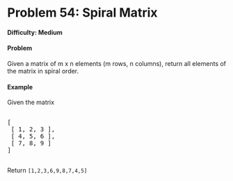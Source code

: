 # Problem 54: Spiral Matrix


#### Difficulty: Medium

#### Problem

Given a matrix of m x n elements (m rows, n columns), return all elements of the matrix in spiral order.

#### Example

Given the matrix

<pre>

[
 [ 1, 2, 3 ],
 [ 4, 5, 6 ],
 [ 7, 8, 9 ]
]

</pre>

Return ```[1,2,3,6,9,8,7,4,5]```
